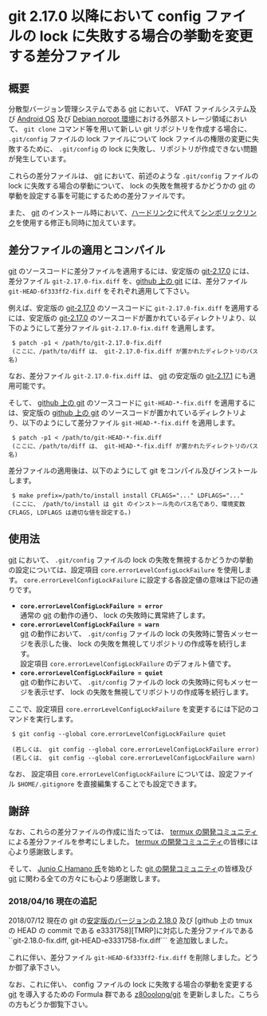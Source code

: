 # git 2.17.0 以降において config ファイルの lock に失敗する場合の挙動を変更する差分ファイル

## 概要

分散型バージョン管理システムである [git][GIT_] において、 VFAT ファイルシステム及び [Android OS][ANDR] 及び [Debian noroot 環境][DBNR]における外部ストレージ領域において、 ```git clone``` コマンド等を用いて新しい git リポジトリを作成する場合に、 ```.git/config``` ファイルの lock ファイルについて lock ファイルの権限の変更に失敗するために、 ```.git/config``` の lock に失敗し、リポジトリが作成できない問題が発生しています。

これらの差分ファイルは、 [git][GIT_] において、前述のような ```.git/config``` ファイルの lock に失敗する場合の挙動について、 lock の失敗を無視するかどうかの [git][GIT_] の挙動を設定する事を可能にするための差分ファイルです。

また、 [git][GIT_] のインストール時において、[ハードリンク][LINK]に代えて[シンボリックリンク][SLNK]を使用する修正も同時に加えています。

## 差分ファイルの適用とコンパイル

[git][GIT_] のソースコードに差分ファイルを適用するには、安定版の [git-2.17.0][G170] には、差分ファイル ```git-2.17.0-fix.diff``` を、[github 上の git][GTGH] には、差分ファイル ```git-HEAD-6f333ff2-fix.diff``` をそれぞれ適用して下さい。

例えば、安定版の [git-2.17.0][G170] のソースコードに ```git-2.17.0-fix.diff``` を適用するには、安定版の [git-2.17.0][G170] のソースコードが置かれているディレクトリより、以下のようにして差分ファイル ```git-2.17.0-fix.diff``` を適用します。

```
 $ patch -p1 < /path/to/git-2.17.0-fix.diff
 (ここに、/path/to/diff は、 git-2.17.0-fix.diff が置かれたディレクトリのパス名)
```

なお、差分ファイル ```git-2.17.0-fix.diff``` は、 [git][GIT_] の安定版の [git-2.17.1][G171] にも適用可能です。

そして、 [github 上の git][GTGH] のソースコードに ```git-HEAD-*-fix.diff``` を適用するには、安定版の [github 上の git][GTGH] のソースコードが置かれているディレクトリより、以下のようにして差分ファイル ```git-HEAD-*-fix.diff``` を適用します。

```
 $ patch -p1 < /path/to/git-HEAD-*-fix.diff
 (ここに、/path/to/diff は、 git-HEAD-*-fix.diff が置かれたディレクトリのパス名)
```

差分ファイルの適用後は、以下のようにして git をコンパイル及びインストールします。

```
 $ make prefix=/path/to/install install CFLAGS="..." LDFLAGS="..."
 (ここに、 /path/to/install は git のインストール先のパス名であり、環境変数 CFLAGS, LDFLAGS は適切な値を設定する。)
```

## 使用法

[git][GIT_] において、 ```.git/config``` ファイルの lock の失敗を無視するかどうかの挙動の設定については、設定項目 ```core.errorLevelConfigLockFailure``` を使用します。 ```core.errorLevelConfigLockFailure``` に設定する各設定値の意味は下記の通りです。

- **```core.errorLevelConfigLockFailure = error```**  
  通常の [git][GIT_] の動作の通り、 lock の失敗時に異常終了します。
- **```core.errorLevelConfigLockFailure = warn```**  
  [git][GIT_] の動作において、 ```.git/config``` ファイルの lock の失敗時に警告メッセージを表示した後、 lock の失敗を無視してリポジトリの作成等を続行します。  
  設定項目 ```core.errorLevelConfigLockFailure``` のデフォルト値です。
- **```core.errorLevelConfigLockFailure = quiet```**  
  [git][GIT_] の動作において、 ```.git/config``` ファイルの lock の失敗時に何もメッセージを表示せず、 lock の失敗を無視してリポジトリの作成等を続行します。

ここで、設定項目 ```core.errorLevelConfigLockFailure``` を変更するには下記のコマンドを実行します。

```
 $ git config --global core.errorLevelConfigLockFailure quiet

 (若しくは、 git config --global core.errorLevelConfigLockFailure error)
 (若しくは、 git config --global core.errorLevelConfigLockFailure warn)
```

なお、 設定項目 ```core.errorLevelConfigLockFailure``` については、設定ファイル ```$HOME/.gitignore``` を直接編集することでも設定できます。

## 謝辞

なお、これらの差分ファイルの作成に当たっては、 [termux の開発コミュニティ][TERM] による差分ファイルを参考にしました。 [termux の開発コミュニティ][TERM]の皆様には心より感謝致します。

そして、 [Junio C Hamano 氏][JUNI]を始めとした [git の開発コミュニティ][GIT_]の皆様及び [git][GIT_] に関わる全ての方々にも心より感謝致します。

### 2018/04/16 現在の追記

2018/07/12 現在の git の[安定版のバージョンの 2.18.0][G180] 及び [github 上の tmux の HEAD の commit である e3331758][TMRP]に対応した差分ファイルである ``git-2.18.0-fix.diff, git-HEAD-e3331758-fix.diff``` を追加致しました。

これに伴い、差分ファイル ```git-HEAD-6f333ff2-fix.diff``` を削除しました。どうか御了承下さい。

なお、これに伴い、 config ファイルの lock に失敗する場合の挙動を変更する [git][GIT_] を導入するための Formula 群である [z80oolong/git][TAP1] を更新しました。こちらの方もどうか御覧下さい。

<!-- 外部リンク一覧 -->

[DBNR]:https://play.google.com/store/apps/details?id=com.cuntubuntu&hl=ja
[ANDR]:https://www.android.com/intl/ja_jp/
[GIT_]:https://git-scm.com/
[G170]:https://www.kernel.org/pub/software/scm/git/git-2.17.0tw.tar.xz
[G171]:https://www.kernel.org/pub/software/scm/git/git-2.17.1.tar.xz
[G180]:https://www.kernel.org/pub/software/scm/git/git-2.18.0.tar.xz
[GTGH]:https://github.com/git/git.git
[LINK]:http://man7.org/linux/man-pages/man2/link.2.html
[SLNK]:http://man7.org/linux/man-pages/man2/symlink.2.html
[TERM]:https://termux.com/
[JUNI]:mailto:gitster@pobox.com
[TAP1]:https://github.com/z80oolong/homebrew-git